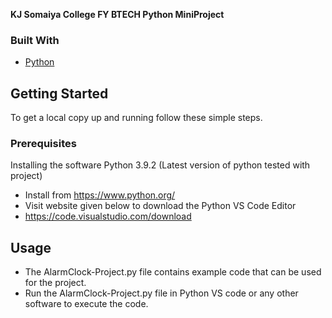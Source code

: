 **KJ Somaiya College FY BTECH Python MiniProject**


### Built With
* [Python](https://www.python.org/)
<!-- GETTING STARTED -->
## Getting Started
To get a local copy up and running follow these simple steps.
### Prerequisites
Installing the software Python 3.9.2 (Latest version of python tested with project)
  * Install from <a>https://www.python.org/<a>
 * Visit website given below to download the Python VS Code Editor
  * https://code.visualstudio.com/download

<!-- USAGE EXAMPLES -->
## Usage
- The AlarmClock-Project.py file contains example code that can be used for the project. 
- Run the AlarmClock-Project.py file in Python VS code or any other software to execute the code.
